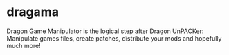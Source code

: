 dragama
=======

Dragon Game Manipulator is the logical step after Dragon UnPACKer: Manipulate games files, create patches, distribute your mods and hopefully much more!